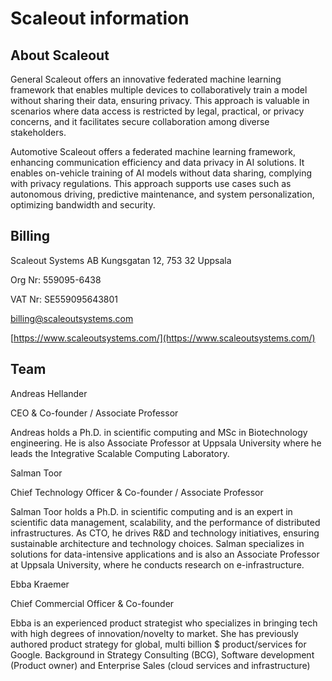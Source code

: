 # Scaleout information

## About Scaleout

General
Scaleout offers an innovative federated machine learning framework that enables multiple devices to collaboratively train a model without sharing their data, ensuring privacy. This approach is valuable in scenarios where data access is restricted by legal, practical, or privacy concerns, and it facilitates secure collaboration among diverse stakeholders.

Automotive
Scaleout offers a federated machine learning framework, enhancing communication efficiency and data privacy in AI solutions. It enables on-vehicle training of AI models without data sharing, complying with privacy regulations. This approach supports use cases such as autonomous driving, predictive maintenance, and system personalization, optimizing bandwidth and security.

## Billing
Scaleout Systems AB
Kungsgatan 12, 753 32 Uppsala

Org Nr: 559095-6438

VAT Nr: SE559095643801

[billing@scaleoutsystems.com](mailto:billing@scaleoutsystems.com)

[https://www.scaleoutsystems.com/](https://www.scaleoutsystems.com/)


## Team
Andreas Hellander

CEO & Co-founder / Associate Professor

Andreas holds a Ph.D. in scientific computing and MSc in Biotechnology engineering. He is also Associate Professor at Uppsala University where he leads the Integrative Scalable Computing Laboratory.

Salman Toor

Chief Technology Officer & Co-founder / Associate  Professor

Salman Toor holds a Ph.D. in scientific computing and is an expert in scientific data management, scalability, and the performance of distributed infrastructures. As CTO, he drives R&D and technology initiatives, ensuring sustainable architecture and technology choices. Salman specializes in solutions for data-intensive applications and is also an Associate Professor at Uppsala University, where he conducts research on e-infrastructure.

Ebba Kraemer

Chief Commercial Officer & Co-founder

Ebba is an experienced product strategist who specializes in bringing  tech with high degrees of innovation/novelty to market. She has previously authored  product strategy for global, multi billion $ product/services for Google. Background in Strategy Consulting (BCG), Software development (Product owner) and Enterprise Sales (cloud services and infrastructure)
